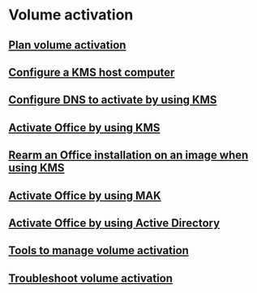 # Volume activation
## [Plan volume activation](plan-volume-activation-of-office.md)
## [Configure a KMS host computer](configure-a-kms-host-computer-for-office.md)
## [Configure DNS to activate by using KMS](configure-dns-to-activate-office-by-using-kms.md)
## [Activate Office by using KMS](activate-office-by-using-kms.md)
## [Rearm an Office installation on an image when using KMS](rearm-an-office-installation-on-an-image-when-using-kms-to-activate.md)
## [Activate Office by using MAK](activate-office-by-using-mak.md)
## [Activate Office by using Active Directory](activate-office-by-using-active-directory.md)
## [Tools to manage volume activation](tools-to-manage-volume-activation-of-office.md)
## [Troubleshoot volume activation](troubleshoot-volume-activation-of-office.md)

